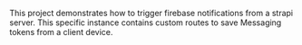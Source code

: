 This project demonstrates how to trigger firebase notifications from a strapi server. This specific instance contains custom routes to save Messaging tokens from a client device. 
